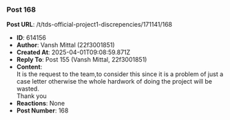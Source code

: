 ### Post 168
**Post URL**: /t/tds-official-project1-discrepencies/171141/168
- **ID**: 614156
- **Author**: Vansh Mittal (22f3001851)
- **Created At**: 2025-04-01T09:08:59.871Z
- **Reply To**: Post 155 (Vansh Mittal, 22f3001851)
- **Content**:  
  It is the request to the team,to consider this since it is a problem of just a case letter otherwise the whole hardwork of doing the project will be wasted.<br>
Thank you
- **Reactions**: None
- **Post Number**: 168

